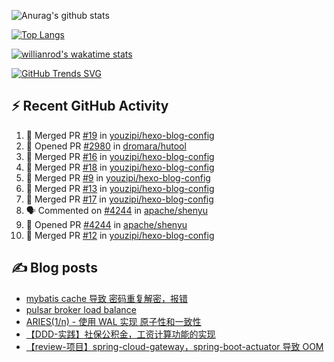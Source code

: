 ![Anurag's github stats](https://github-readme-stats.vercel.app/api?username=youzipi&show_icons=true)

[![Top Langs](https://github-readme-stats.vercel.app/api/top-langs/?username=youzipi&layout=compact)](https://github.com/anuraghazra/github-readme-stats)


[![willianrod's wakatime stats](https://github-readme-stats.vercel.app/api/wakatime?username=9dcf831f-e1e7-463e-822a-9241740bc1a1&layout=compact&langs_count=10)](https://github.com/anuraghazra/github-readme-stats)

[![GitHub Trends SVG](https://api.githubtrends.io/user/svg/youzipi/repos?time_range=one_year&loc_metric=changed&theme=classic)](https://githubtrends.io)

## ⚡ Recent GitHub Activity
<!--START_SECTION:activity-->
1. 🎉 Merged PR [#19](https://github.com/youzipi/hexo-blog-config/pull/19) in [youzipi/hexo-blog-config](https://github.com/youzipi/hexo-blog-config)
2. 💪 Opened PR [#2980](https://github.com/dromara/hutool/pull/2980) in [dromara/hutool](https://github.com/dromara/hutool)
3. 🎉 Merged PR [#16](https://github.com/youzipi/hexo-blog-config/pull/16) in [youzipi/hexo-blog-config](https://github.com/youzipi/hexo-blog-config)
4. 🎉 Merged PR [#18](https://github.com/youzipi/hexo-blog-config/pull/18) in [youzipi/hexo-blog-config](https://github.com/youzipi/hexo-blog-config)
5. 🎉 Merged PR [#9](https://github.com/youzipi/hexo-blog-config/pull/9) in [youzipi/hexo-blog-config](https://github.com/youzipi/hexo-blog-config)
6. 🎉 Merged PR [#13](https://github.com/youzipi/hexo-blog-config/pull/13) in [youzipi/hexo-blog-config](https://github.com/youzipi/hexo-blog-config)
7. 🎉 Merged PR [#17](https://github.com/youzipi/hexo-blog-config/pull/17) in [youzipi/hexo-blog-config](https://github.com/youzipi/hexo-blog-config)
8. 🗣 Commented on [#4244](https://github.com/apache/shenyu/issues/4244) in [apache/shenyu](https://github.com/apache/shenyu)
9. 💪 Opened PR [#4244](https://github.com/apache/shenyu/pull/4244) in [apache/shenyu](https://github.com/apache/shenyu)
10. 🎉 Merged PR [#12](https://github.com/youzipi/hexo-blog-config/pull/12) in [youzipi/hexo-blog-config](https://github.com/youzipi/hexo-blog-config)
<!--END_SECTION:activity-->

## ✍️ Blog posts
<!-- BLOG-POST-LIST:START -->
- [mybatis cache 导致 密码重复解密，报错](http://youzipi.org/blog/2023/202303_mybatis_cache/)
- [pulsar broker load balance](http://youzipi.org/blog/2022/broker-load-balance/)
- [ARIES&lpar;1/n&rpar; - 使用 WAL 实现 原子性和一致性](http://youzipi.org/blog/2021/aries-1/)
- [【DDD-实践】社保公积金，工资计算功能的实现](http://youzipi.org/blog/2019/ddd-in-salary-calculation/)
- [【review-项目】spring-cloud-gateway，spring-boot-actuator 导致 OOM](http://youzipi.org/blog/2019/spring-boot-actuator-oom/)
<!-- BLOG-POST-LIST:END -->
